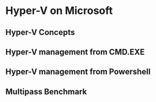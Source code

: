 # Hyper-V on Microsoft

## Hyper-V Concepts

## Hyper-V management from CMD.EXE

## Hyper-V management from Powershell

## Multipass Benchmark
